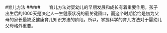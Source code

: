 #育儿方法
#####&emsp;&emsp;育儿方法对婴幼儿的早期发展和成长有着重要作用，孩子出生后的1000天是决定人一生健康状况的最关键窗口，而这个时期恰恰是初为父母的家长最缺乏健康育儿知识方法的阶段。所以，掌握科学的育儿方法对于婴幼儿父母格外重要。
